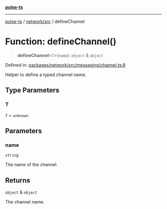[**pulse-ts**](../../../README.md)

***

[pulse-ts](../../../README.md) / [network/src](../README.md) / defineChannel

# Function: defineChannel()

> **defineChannel**\<`T`\>(`name`): `object` & `object`

Defined in: [packages/network/src/messaging/channel.ts:8](https://github.com/jlehett/pulse-ts/blob/d786433c7cb88fe7c30a7029f46dff58815931cc/packages/network/src/messaging/channel.ts#L8)

Helper to define a typed channel name.

## Type Parameters

### T

`T` = `unknown`

## Parameters

### name

`string`

The name of the channel.

## Returns

`object` & `object`

The channel name.
